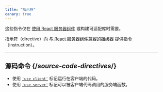 ```yaml
---
title: "指示符"
canary: true
---
```


<Canary>

这些指令仅在 [使用 React 服务器组件](/learn/start-a-new-react-project#bleeding-edge-react-frameworks) 或构建可适配库时需要。

</Canary>

<Intro>

指示符（directive）向 [与 React 服务器组件兼容的捆绑器](/learn/start-a-new-react-project#bleeding-edge-react-frameworks) 提供指令（instruction）。

</Intro>

---

## 源码命令 {/*source-code-directives*/}

* 使用 [`'use client'`](/reference/react/use-client) 标记运行在客户端的代码。
* 使用 [`'use server'`](/reference/react/use-server) 标记可以被客户端代码调用的服务端函数。
